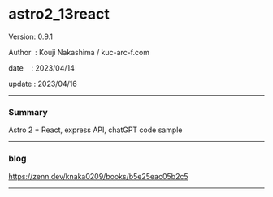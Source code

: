 ﻿# astro2_13react

 Version: 0.9.1

 Author  : Kouji Nakashima / kuc-arc-f.com

 date    : 2023/04/14  

 update  : 2023/04/16

***
### Summary

Astro 2 + React, express API,  chatGPT code sample

***
### blog

https://zenn.dev/knaka0209/books/b5e25eac05b2c5

***

